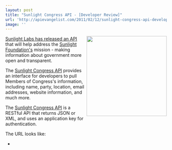 ```yaml
---
layout: post
title: "Sunlight Congress API - [Developer Review]"
url: 'http://apievangelist.com/2011/02/12/sunlight-congress-api-developer-review/'
image: ''
---
```


[<img class="c1" src="http://kinlane-productions.s3.amazonaws.com/sunlight-labs/sunlight-lab-congress.png" alt="" width="250" align="right" />][1][Sunlight Labs has released an API][2] that will help address the [Sunlight Foundation's][1] mission - making information about government more open and transparent.

The [Sunlight Congress API][2] provides an interface for developers to pull Members of Congress's information, including name, party, location, email addresses, website information, and much more.

The [Sunlight Congress API][2] is a RESTful API that returns JSON or XML, and uses an application key for authentication.

The URL looks like:

  *

   [1]: http://sunlightfoundation.com/
   [2]: http

